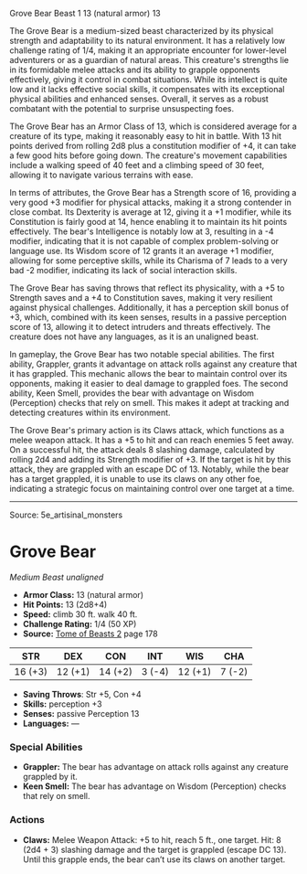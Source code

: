 <MonsterName/>Grove Bear</MonsterName>
<CreatureType/>Beast</CreatureType>
<CR/>1</CR>
<AC/>13 (natural armor)</AC>
<HP/>13</HP>
<summary>The Grove Bear is a medium-sized beast characterized by its physical strength and adaptability to its natural environment. It has a relatively low challenge rating of 1/4, making it an appropriate encounter for lower-level adventurers or as a guardian of natural areas. This creature's strengths lie in its formidable melee attacks and its ability to grapple opponents effectively, giving it control in combat situations. While its intellect is quite low and it lacks effective social skills, it compensates with its exceptional physical abilities and enhanced senses. Overall, it serves as a robust combatant with the potential to surprise unsuspecting foes.</summary>

<detail>

The Grove Bear has an Armor Class of 13, which is considered average for a creature of its type, making it reasonably easy to hit in battle. With 13 hit points derived from rolling 2d8 plus a constitution modifier of +4, it can take a few good hits before going down. The creature's movement capabilities include a walking speed of 40 feet and a climbing speed of 30 feet, allowing it to navigate various terrains with ease. 

In terms of attributes, the Grove Bear has a Strength score of 16, providing a very good +3 modifier for physical attacks, making it a strong contender in close combat. Its Dexterity is average at 12, giving it a +1 modifier, while its Constitution is fairly good at 14, hence enabling it to maintain its hit points effectively. The bear's Intelligence is notably low at 3, resulting in a -4 modifier, indicating that it is not capable of complex problem-solving or language use. Its Wisdom score of 12 grants it an average +1 modifier, allowing for some perceptive skills, while its Charisma of 7 leads to a very bad -2 modifier, indicating its lack of social interaction skills.

The Grove Bear has saving throws that reflect its physicality, with a +5 to Strength saves and a +4 to Constitution saves, making it very resilient against physical challenges. Additionally, it has a perception skill bonus of +3, which, combined with its keen senses, results in a passive perception score of 13, allowing it to detect intruders and threats effectively. The creature does not have any languages, as it is an unaligned beast.

In gameplay, the Grove Bear has two notable special abilities. The first ability, Grappler, grants it advantage on attack rolls against any creature that it has grappled. This mechanic allows the bear to maintain control over its opponents, making it easier to deal damage to grappled foes. The second ability, Keen Smell, provides the bear with advantage on Wisdom (Perception) checks that rely on smell. This makes it adept at tracking and detecting creatures within its environment.

The Grove Bear's primary action is its Claws attack, which functions as a melee weapon attack. It has a +5 to hit and can reach enemies 5 feet away. On a successful hit, the attack deals 8 slashing damage, calculated by rolling 2d4 and adding its Strength modifier of +3. If the target is hit by this attack, they are grappled with an escape DC of 13. Notably, while the bear has a target grappled, it is unable to use its claws on any other foe, indicating a strategic focus on maintaining control over one target at a time.</detail>



---

Source: 5e_artisinal_monsters

# Grove Bear

*Medium* *Beast* *unaligned*

- **Armor Class:** 13 (natural armor)
- **Hit Points:** 13 (2d8+4)
- **Speed:** climb 30 ft. walk 40 ft.
- **Challenge Rating:** 1/4 (50 XP)
- **Source:** [Tome of Beasts 2](https://koboldpress.com/kpstore/product/tome-of-beasts-2-for-5th-edition) page 178

| STR | DEX | CON | INT | WIS | CHA |
| --- | --- | --- | --- | --- | --- |
| 16 (+3) | 12 (+1) | 14 (+2) | 3 (-4) | 12 (+1) | 7 (-2) |

- **Saving Throws**: Str +5, Con +4
- **Skills:** perception +3
- **Senses:** passive Perception 13
- **Languages:** —

### Special Abilities

- **Grappler:** The bear has advantage on attack rolls against any creature grappled by it.
- **Keen Smell:** The bear has advantage on Wisdom (Perception) checks that rely on smell.

### Actions

- **Claws:** Melee Weapon Attack: +5 to hit, reach 5 ft., one target. Hit: 8 (2d4 + 3) slashing damage and the target is grappled (escape DC 13). Until this grapple ends, the bear can’t use its claws on another target.





